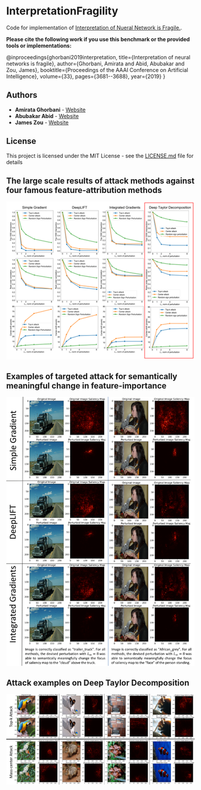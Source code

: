 # InterpretationFragility
Code for implementation of [Interpretation of Nueral Network is Fragile.](https://arxiv.org/pdf/1710.10547.pdf).

**Please cite the following work if you use this benchmark or the provided tools or implementations:**

@inproceedings{ghorbani2019interpretation,
  title={Interpretation of neural networks is fragile},
  author={Ghorbani, Amirata and Abid, Abubakar and Zou, James},
  booktitle={Proceedings of the AAAI Conference on Artificial Intelligence},
  volume={33},
  pages={3681--3688},
  year={2019}
}

## Authors

* **Amirata Ghorbani** - [Website](http://web.stanford.edu/~amiratag)
* **Abubakar Abid** - [Website](https://abidlabs.github.io/)
* **James Zou** - [Website](https://sites.google.com/site/jamesyzou/)


## License

This project is licensed under the MIT License - see the [LICENSE.md](LICENSE.md) file for details

## The large scale results of attack methods against four famous feature-attribution methods
![alt text](https://github.com/amiratag/InterpretationFragility/blob/master/pictures/SaliencyMethodsComparison.png)

## Examples of targeted attack for semantically meaningful change in feature-importance
![alt text](https://github.com/amiratag/InterpretationFragility/blob/master/pictures/SemanticChange.png)

## Attack examples on Deep Taylor Decomposition
![alt text](https://github.com/amiratag/InterpretationFragility/blob/master/pictures/DTD_examples.png)


